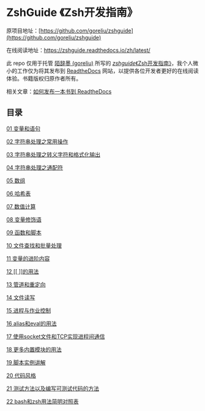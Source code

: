 # ZshGuide 《Zsh开发指南》

原项目地址：[https://github.com/goreliu/zshguide](https://github.com/goreliu/zshguide)

在线阅读地址：https://zshguide.readthedocs.io/zh/latest/

此 repo 仅用于托管 [陌辞墨 (goreliu)](https://github.com/goreliu) 所写的 [*zshguide*《Zsh开发指南》](https://github.com/goreliu/zshguide)，我个人微小的工作仅为将其发布到 [ReadtheDocs](https://readthedocs.org/projects/zshguide/) 网站，以提供各位开发者更好的在线阅读体验。书籍版权归原作者所有。

相关文章：[如何发布一本书到 ReadtheDocs](./legacy/2020-05-19-zsh-readthedocs/Publish-Docs-to-ReadtheDocs.md)

## 目录

[01 变量和语句](https://zshguide.readthedocs.io/zh/latest/content/ch01.html)

[02 字符串处理之常用操作](https://zshguide.readthedocs.io/zh/latest/content/ch02.html)

[03 字符串处理之转义字符和格式化输出](https://zshguide.readthedocs.io/zh/latest/content/ch03.html)

[04 字符串处理之通配符](https://zshguide.readthedocs.io/zh/latest/content/ch04.html)

[05 数组](https://zshguide.readthedocs.io/zh/latest/content/ch05.html)

[06 哈希表](https://zshguide.readthedocs.io/zh/latest/content/ch06.html)

[07 数值计算](https://zshguide.readthedocs.io/zh/latest/content/ch07.html)

[08 变量修饰语](https://zshguide.readthedocs.io/zh/latest/content/ch08.html)

[09 函数和脚本](https://zshguide.readthedocs.io/zh/latest/content/ch09.html)

[10 文件查找和批量处理](https://zshguide.readthedocs.io/zh/latest/content/ch10.html)

[11 变量的进阶内容](https://zshguide.readthedocs.io/zh/latest/content/ch11.html)

[12 [[ ]]的用法](https://zshguide.readthedocs.io/zh/latest/content/ch12.html)

[13 管道和重定向](https://zshguide.readthedocs.io/zh/latest/content/ch13.html)

[14 文件读写](https://zshguide.readthedocs.io/zh/latest/content/ch14.html)

[15 进程与作业控制](https://zshguide.readthedocs.io/zh/latest/content/ch15.html)

[16 alias和eval的用法](https://zshguide.readthedocs.io/zh/latest/content/ch16.html)

[17 使用socket文件和TCP实现进程间通信](https://zshguide.readthedocs.io/zh/latest/content/ch17.html)

[18 更多内置模块的用法](https://zshguide.readthedocs.io/zh/latest/content/ch18.html)

[19 脚本实例讲解](https://zshguide.readthedocs.io/zh/latest/content/ch19.html)

[20 代码风格](https://zshguide.readthedocs.io/zh/latest/content/ch20.html)

[21 测试方法以及编写可测试代码的方法](https://zshguide.readthedocs.io/zh/latest/content/ch21.html)

[22 bash和zsh用法简明对照表](https://zshguide.readthedocs.io/zh/latest/content/ch22.html)

